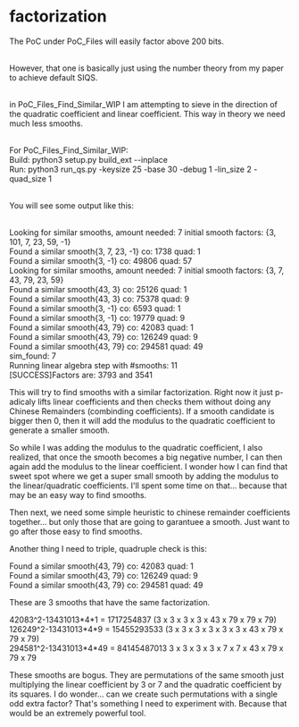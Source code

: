 # factorization

The PoC under PoC_Files will easily factor above 200 bits. </br></br>

However, that one is basically just using the number theory from my paper to achieve default SIQS. </br></br>

in PoC_Files_Find_Similar_WIP I am attempting to sieve in the direction of the quadratic coefficient and linear coefficient. This way in theory we need much less smooths.</br></br>

For PoC_Files_Find_Similar_WIP:</br>
Build: python3 setup.py build_ext --inplace</br>
Run: python3 run_qs.py -keysize 25 -base 30 -debug 1 -lin_size 2 -quad_size 1</br></br>

You will see some output like this:</br></br>

Looking for similar smooths, amount needed: 7 initial smooth factors: {3, 101, 7, 23, 59, -1}</br>
Found a similar smooth{3, 7, 23, -1} co: 1738 quad: 1</br>
Found a similar smooth{3, -1} co: 49806 quad: 57</br>
Looking for similar smooths, amount needed: 7 initial smooth factors: {3, 7, 43, 79, 23, 59}</br>
Found a similar smooth{43, 3} co: 25126 quad: 1</br>
Found a similar smooth{43, 3} co: 75378 quad: 9</br>
Found a similar smooth{3, -1} co: 6593 quad: 1</br>
Found a similar smooth{3, -1} co: 19779 quad: 9</br>
Found a similar smooth{43, 79} co: 42083 quad: 1</br>
Found a similar smooth{43, 79} co: 126249 quad: 9</br>
Found a similar smooth{43, 79} co: 294581 quad: 49</br>
sim_found:  7</br>
Running linear algebra step with #smooths:  11</br>
[SUCCESS]Factors are: 3793 and 3541</br>

This will try to find smooths with a similar factorization.
Right now it just p-adicaly lifts linear coefficients and then checks them without doing any Chinese Remainders (combinding coefficients). 
If a smooth candidate is bigger then 0, then it will add the modulus to the quadratic coefficient to generate a smaller smooth.

So while I was adding the modulus to the quadratic coefficient, I also realized, that once the smooth becomes a big negative number, I can then again add the modulus to the linear coefficient.
I wonder how I can find that sweet spot where we get a  super small smooth by adding the modulus to the linear/quadratic coefficients.
I'll spent some time on that... because that may be an easy way to find smooths. 

Then next, we need some simple heuristic to chinese remainder coefficients together... but only those that are going to garantuee a smooth. Just want to go after those easy to find smooths. 

Another thing I need to triple, quadruple check is this:</br>

Found a similar smooth{43, 79} co: 42083 quad: 1 </br>
Found a similar smooth{43, 79} co: 126249 quad: 9 </br>
Found a similar smooth{43, 79} co: 294581 quad: 49 </br>

These are 3 smooths that have the same factorization.

42083^2-13431013\*4\*1 =  1717254837 (3 x 3 x 3 x 3 x 43 x 79 x 79 x 79)</br>
126249^2-13431013\*4\*9 = 15455293533 (3 x 3 x 3 x 3 x 3 x 3 x 43 x 79 x 79 x 79) </br>
294581^2-13431013\*4\*49 = 84145487013 3 x 3 x 3 x 3 x 7 x 7 x 43 x 79 x 79 x 79 </br>

These smooths are bogus. They are permutations of the same smooth just multiplying the linear coefficient by 3 or 7 and the quadratic coefficient by its squares. I do wonder... can we create such permutations with a single odd extra factor? That's something I need to experiment with. Because that would be an extremely powerful tool.




